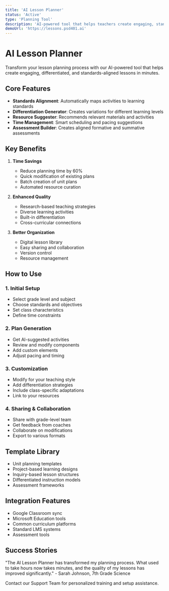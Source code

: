 ```yaml
---
title: 'AI Lesson Planner'
status: 'Active'
type: 'Planning Tool'
description: 'AI-powered tool that helps teachers create engaging, standards-aligned lesson plans quickly'
demoUrl: 'https://lessons.psd401.ai'
---
```


# AI Lesson Planner

Transform your lesson planning process with our AI-powered tool that helps create engaging, differentiated, and standards-aligned lessons in minutes.

## Core Features

- **Standards Alignment**: Automatically maps activities to learning standards
- **Differentiation Generator**: Creates variations for different learning levels
- **Resource Suggester**: Recommends relevant materials and activities
- **Time Management**: Smart scheduling and pacing suggestions
- **Assessment Builder**: Creates aligned formative and summative assessments

## Key Benefits

1. **Time Savings**

   - Reduce planning time by 60%
   - Quick modification of existing plans
   - Batch creation of unit plans
   - Automated resource curation

2. **Enhanced Quality**

   - Research-based teaching strategies
   - Diverse learning activities
   - Built-in differentiation
   - Cross-curricular connections

3. **Better Organization**
   - Digital lesson library
   - Easy sharing and collaboration
   - Version control
   - Resource management

## How to Use

### 1. Initial Setup

- Select grade level and subject
- Choose standards and objectives
- Set class characteristics
- Define time constraints

### 2. Plan Generation

- Get AI-suggested activities
- Review and modify components
- Add custom elements
- Adjust pacing and timing

### 3. Customization

- Modify for your teaching style
- Add differentiation strategies
- Include class-specific adaptations
- Link to your resources

### 4. Sharing & Collaboration

- Share with grade-level team
- Get feedback from coaches
- Collaborate on modifications
- Export to various formats

## Template Library

- Unit planning templates
- Project-based learning designs
- Inquiry-based lesson structures
- Differentiated instruction models
- Assessment frameworks

## Integration Features

- Google Classroom sync
- Microsoft Education tools
- Common curriculum platforms
- Standard LMS systems
- Assessment tools

## Success Stories

"The AI Lesson Planner has transformed my planning process. What used to take hours now takes minutes, and the quality of my lessons has improved significantly." - Sarah Johnson, 7th Grade Science

Contact our Support Team for personalized training and setup assistance.
